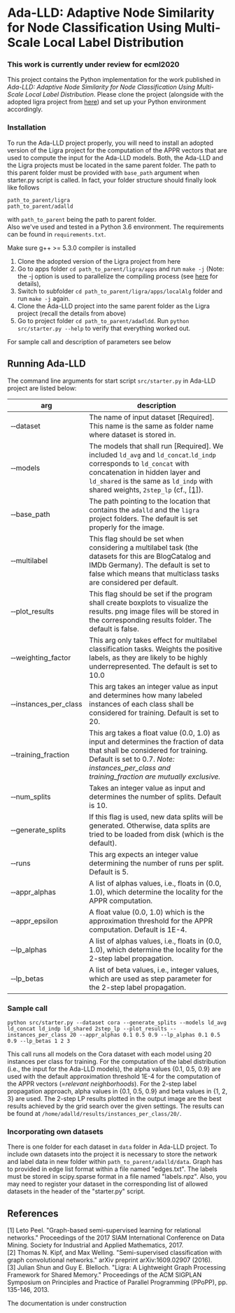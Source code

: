 # Ada-LLD: Adaptive Node Similarity for Node Classification Using Multi-Scale Local Label Distribution

### This work is currently under review for ecml2020
This project contains the Python implementation for the work published in *Ada-LLD: Adaptive Node Similarity for Node Classification Using Multi-Scale Local Label Distribution*.
Please clone the project (alongside with the adopted ligra project from [here](https://github.com/adalld/ligra)) and set up your Python environment accordingly.

### Installation
To run the Ada-LLD project properly, you will need to install an adopted version of the Ligra project for the computation of the APPR vectors that are used to compute the input for the Ada-LLD models. Both, the Ada-LLD and the Ligra projects must be located in the same parent folder. The path to this parent folder must be provided with `base_path` argument when starter.py script is called. In fact, your folder structure should finally look like follows
```
path_to_parent/ligra
path_to_parent/adalld
```
with `path_to_parent` being the path to parent folder.  
Also we've used and tested in a Python 3.6 environment. The requirements can be found in `requirements.txt`.

Make sure g++ >= 5.3.0 compiler is installed

1. Clone the adopted version of the Ligra project from here
2. Go to apps folder `cd path_to_parent/ligra/apps` and run `make -j`
(Note: the -j option is used to parallelize the compiling process (see [here](https://github.com/jshun/ligra) for details),  
3. Switch to subfolder `cd path_to_parent/ligra/apps/localAlg` folder and run
`make -j` again.
4. Clone the Ada-LLD project into the same parent folder as the Ligra project (recall the details from above)
5. Go to project folder `cd path_to_parent/adadldd`.  Run `python src/starter.py --help` to verify that everything worked out.

For sample call and description of parameters see below


## Running Ada-LLD
The command line arguments for start script `src/starter.py` in Ada-LLD project are listed below:

| arg | description |
|---|---|
| &#x2011;&#x2011;dataset | The name of input dataset [Required]. This name is the same as folder name where dataset is stored in.|
| &#x2011;&#x2011;models | The models that shall run [Required]. We included `ld_avg` and `ld_concat`.`ld_indp` corresponds to `ld_concat` with concatenation in hidden layer and `ld_shared` is the same as `ld_indp` with shared weights, `2step_lp` (cf., [[1]](https://arxiv.org/pdf/1612.05001.pdf)). |
| &#x2011;&#x2011;base_path | The path pointing to the location that contains the `adalld` and the `ligra` project folders. The default is set properly for the image. |
| &#x2011;&#x2011;multilabel | This flag should be set when considering a multilabel task (the datasets for this are BlogCatalog and IMDb Germany). The default is set to false which means that multiclass tasks are considered per default. |
| &#x2011;&#x2011;plot_results | This flag should be set if the program shall create boxplots to visualize the results. png image files will be stored in the corresponding results folder. The default is false. |
| &#x2011;&#x2011;weighting_factor | This arg only takes effect for multilabel classification tasks. Weights the positive labels, as they are likely to be highly underrepresented. The default is set to 10.0 |
| &#x2011;&#x2011;instances_per_class | This arg takes an integer value as input and determines how many labeled instances of each class shall be considered for training. Default is set to 20. |
| &#x2011;&#x2011;training_fraction | This arg takes a float value (0.0, 1.0) as input and determines the fraction of data that shall be considered for training. Default is set to 0.7. *Note: instances_per_class and training_fraction are mutually exclusive.* |
| &#x2011;&#x2011;num_splits | Takes an integer value as input and determines the number of splits. Default is 10. |
| &#x2011;&#x2011;generate_splits | If this flag is used, new data splits will be generated. Otherwise, data splits are tried to be loaded from disk (which is the default). |
| &#x2011;&#x2011;runs | This arg expects an integer value determining the number of runs per split. Default is 5. |
| &#x2011;&#x2011;appr_alphas | A list of alphas values, i.e., floats in (0.0, 1.0), which determine the locality for the APPR computation.  |
| &#x2011;&#x2011;appr_epsilon | A float value (0.0, 1.0) which is the approximation threshold for the APPR computation. Default is 1E-4. |
| &#x2011;&#x2011;lp_alphas | A list of alphas values, i.e., floats in (0.0, 1.0), which determine the locality for the 2-step label propagation. |
| &#x2011;&#x2011;lp_betas | A list of beta values, i.e., integer values, which are used as step parameter for the 2-step label propagation. |

### Sample call
`python src/starter.py --dataset cora ‑‑generate_splits --models ld_avg ld_concat ld_indp ld_shared 2step_lp --plot_results --instances_per_class 20 --appr_alphas 0.1 0.5 0.9 --lp_alphas 0.1 0.5 0.9 --lp_betas 1 2 3`
  
This call runs all models on the Cora dataset with each model using 20 instances per class for training.
For the computation of the label distribution (i.e., the input for the Ada-LLD models), the alpha values {0.1, 0.5, 0.9} 
are used with the default approximation threshold 1E-4 for the computation of the APPR vectors (=*relevant neighborhoods*). 
For the 2-step label propagation approach, alpha values in {0.1, 0.5, 0.9} and beta values in {1, 2, 3} are used. 
The 2-step LP results plotted in the output image are the best results achieved by the grid search over the given settings. 
The results can be found at `/home/adalld/results/instances_per_class/20/`.  


### Incorporating own datasets
There is one folder for each dataset in `data` folder in Ada-LLD project.
To include own datasets into the project it is necessary to store the network and label data in new folder within `path_to_parent/adalld/data`. Graph has to provided in edge list format within a file named "edges.txt". 
The labels must be stored in scipy.sparse format in a file named "labels.npz". Also, you may need to register your dataset in the corresponding list of allowed datasets in the header
of the "starter.py" script.


## References
[1] Leto Peel. "Graph-based semi-supervised learning for relational networks." Proceedings of the 2017 SIAM International Conference on Data Mining. Society for Industrial and Applied Mathematics, 2017.  
[2] Thomas N. Kipf, and Max Welling. "Semi-supervised classification with graph convolutional networks." arXiv preprint arXiv:1609.02907 (2016).  
[3] Julian Shun and Guy E. Blelloch. "Ligra: A Lightweight Graph Processing Framework for Shared Memory." Proceedings of the ACM SIGPLAN Symposium on Principles and Practice of Parallel Programming (PPoPP), pp. 135-146, 2013.

The documentation is under construction